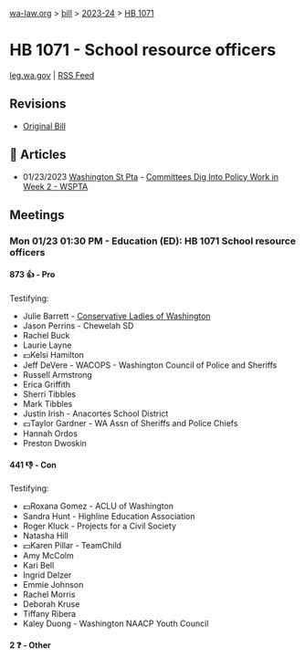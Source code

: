 [wa-law.org](/) > [bill](/bill/) > [2023-24](/bill/2023-24/) > [HB 1071](/bill/2023-24/hb/1071/)

# HB 1071 - School resource officers
[leg.wa.gov](https://app.leg.wa.gov/billsummary?BillNumber=1071&Year=2023&Initiative=false) | [RSS Feed](./rss.xml)

## Revisions
* [Original Bill](1/)

## 📰 Articles
* 01/23/2023 [Washington St Pta](/org/washington_st_pta/) - [Committees Dig Into Policy Work in Week 2 - WSPTA](https://www.wastatepta.org/committees-dig-into-policy-work-in-week-2/#:~:text=HB%201071)

## Meetings
### Mon 01/23 01:30 PM - Education (ED): HB 1071 School resource officers
#### 873 👍 - Pro
Testifying:
* Julie Barrett - [Conservative Ladies of Washington](/org/conservative_ladies_of_washington/)
* Jason Perrins - Chewelah SD
* Rachel Buck
* Laurie Layne
* 💵Kelsi Hamilton
* Jeff DeVere - WACOPS - Washington Council of Police and Sheriffs
* Russell Armstrong
* Erica Griffith
* Sherri Tibbles
* Mark Tibbles
* Justin Irish - Anacortes School District
* 💵Taylor Gardner - WA Assn of Sheriffs and Police Chiefs
* Hannah Ordos
* Preston Dwoskin

#### 441 👎 - Con
Testifying:
* 💵Roxana Gomez - ACLU of Washington
* Sandra Hunt - Highline Education Association
* Roger Kluck - Projects for a Civil Society
* Natasha Hill
* 💵Karen Pillar - TeamChild
* Amy McColm
* Kari Bell
* Ingrid Delzer
* Emmie Johnson
* Rachel Morris
* Deborah Kruse
* Tiffany Ribera
* Kaley Duong - Washington NAACP Youth Council

#### 2 ❓ - Other

